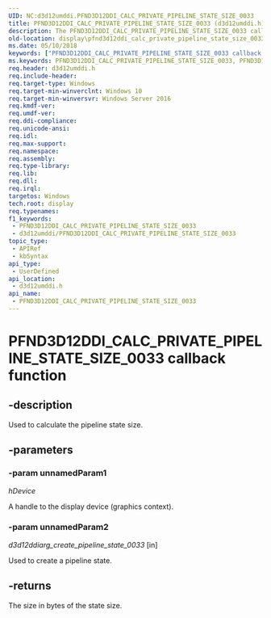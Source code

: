 ```yaml
---
UID: NC:d3d12umddi.PFND3D12DDI_CALC_PRIVATE_PIPELINE_STATE_SIZE_0033
title: PFND3D12DDI_CALC_PRIVATE_PIPELINE_STATE_SIZE_0033 (d3d12umddi.h)
description: The PFND3D12DDI_CALC_PRIVATE_PIPELINE_STATE_SIZE_0033 callback function calculates the pipeline state size.
old-location: display\pfnd3d12ddi_calc_private_pipeline_state_size_0033_.htm
ms.date: 05/10/2018
keywords: ["PFND3D12DDI_CALC_PRIVATE_PIPELINE_STATE_SIZE_0033 callback function"]
ms.keywords: PFND3D12DDI_CALC_PRIVATE_PIPELINE_STATE_SIZE_0033, PFND3D12DDI_CALC_PRIVATE_PIPELINE_STATE_SIZE_0033  entry, PFND3D12DDI_CALC_PRIVATE_PIPELINE_STATE_SIZE_0033 entry point [Display Devices], d3d12umddi/PFND3D12DDI_CALC_PRIVATE_PIPELINE_STATE_SIZE_0033, display.pfnd3d12ddi_calc_private_pipeline_state_size_0033_
req.header: d3d12umddi.h
req.include-header: 
req.target-type: Windows
req.target-min-winverclnt: Windows 10
req.target-min-winversvr: Windows Server 2016
req.kmdf-ver: 
req.umdf-ver: 
req.ddi-compliance: 
req.unicode-ansi: 
req.idl: 
req.max-support: 
req.namespace: 
req.assembly: 
req.type-library: 
req.lib: 
req.dll: 
req.irql: 
targetos: Windows
tech.root: display
req.typenames: 
f1_keywords:
 - PFND3D12DDI_CALC_PRIVATE_PIPELINE_STATE_SIZE_0033
 - d3d12umddi/PFND3D12DDI_CALC_PRIVATE_PIPELINE_STATE_SIZE_0033
topic_type:
 - APIRef
 - kbSyntax
api_type:
 - UserDefined
api_location:
 - d3d12umddi.h
api_name:
 - PFND3D12DDI_CALC_PRIVATE_PIPELINE_STATE_SIZE_0033
---
```


# PFND3D12DDI_CALC_PRIVATE_PIPELINE_STATE_SIZE_0033 callback function


## -description

Used to calculate the pipeline state size.

## -parameters

### -param unnamedParam1

*hDevice*

A handle to the display device (graphics context).

### -param unnamedParam2

*d3d12ddiarg_create_pipeline_state_0033* [in]

Used to create a pipeline state.

## -returns

The size in bytes of the state size.

